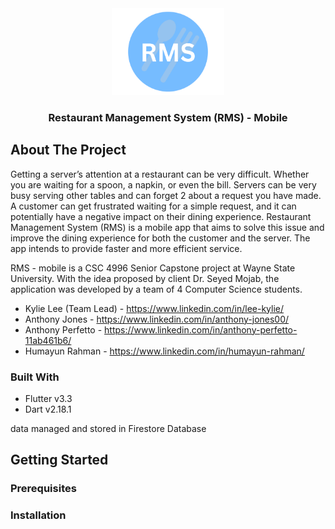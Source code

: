<div align = "center">
  <img src="assets/images/RMS_logo.png" alt="Logo" width="180">
  <h3 align="center">Restaurant Management System (RMS) - Mobile</h3>
</div>

<!-- ABOUT THE PROJECT -->
## About The Project
Getting a server’s attention at a restaurant can be very difficult. Whether you are waiting for a 
spoon, a napkin, or even the bill. Servers can be very busy serving other tables and can forget 
2
about a request you have made. A customer can get frustrated waiting for a simple request, and it 
can potentially have a negative impact on their dining experience. Restaurant Management 
System (RMS) is a mobile app that aims to solve this issue and improve the dining experience 
for both the customer and the server. The app intends to provide faster and more efficient 
service.

RMS - mobile is a CSC 4996 Senior Capstone project at Wayne State University. With the idea proposed by client Dr. Seyed Mojab, the application was developed by a team of 4 Computer Science students.

* Kylie Lee (Team Lead) - https://www.linkedin.com/in/lee-kylie/
* Anthony Jones - https://www.linkedin.com/in/anthony-jones00/
* Anthony Perfetto - https://www.linkedin.com/in/anthony-perfetto-11ab461b6/
* Humayun Rahman - https://www.linkedin.com/in/humayun-rahman/

### Built With
* Flutter v3.3
* Dart v2.18.1

data managed and stored in Firestore Database

<!-- GETTING STARTED -->
## Getting Started

### Prerequisites

### Installation

